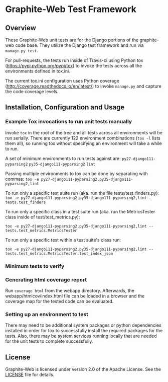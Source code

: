 # Graphite-Web Test Framework

## Overview

These Graphite-Web unit tests are for the Django portions of the graphite-web code base.  They utilize the Django test framework and run via `manage.py test`.

For pull-requests, the tests run inside of Travis-ci using Python tox (https://pypi.python.org/pypi/tox) to invoke the tests across all the environments defined in tox.ini.

The current tox.ini configuration uses Python coverage (http://coverage.readthedocs.io/en/latest/) to invoke `manage.py` and capture the code coverage levels.

## Installation, Configuration and Usage

### Example Tox invocations to run unit tests manually

Invoke `tox` in the root of the tree and all tests across all environments will be run serially.  There are currently 122 environment combinations (`tox -l` lists them all), so running tox without specifying an environment will take a while to run.

A set of minimum environments to run tests against are:
`py27-django111-pyparsing2`
`py35-django111-pyparsing2`
`lint`

Passing multiple environments to tox can be done by separating with commas:
`tox -e py27-django111-pyparsing2,py35-django111-pyparsing2,lint`

To run only a specific test suite run (aka. run the file tests/test_finders.py):
`tox -e py27-django111-pyparsing2,py35-django111-pyparsing2,lint-- tests.test_finders`

To run only a specific class in a test suite run (aka. run the MetricsTester class inside of test/test_metrics.py):

`tox -e py27-django111-pyparsing2,py35-django111-pyparsing2,lint -- tests.test_metrics.MetricsTester`

To run only a specific test within a test suite's class run:

`tox -e py27-django111-pyparsing2,py35-django111-pyparsing2,lint -- tests.test_metrics.MetricsTester.test_index_json`

### Minimum tests to verify

### Generating html coverage report

Run `coverage html` from the webapp directory.  Afterwards, the webapp/htmlcov/index.html file can be loaded in a browser and the coverage map for the tested code can be evaluated.

### Setting up an environment to test

There may need to be additional system packages or python dependencies installed in order for tox to successfully install the required packages for the tests.  Also, there may be system services running locally that are needed for the unit tests to complete successfully.

## License

Graphite-Web is licensed under version 2.0 of the Apache License. See the [LICENSE](https://github.com/graphite-project/graphite-web/blob/master/LICENSE) file for details.
